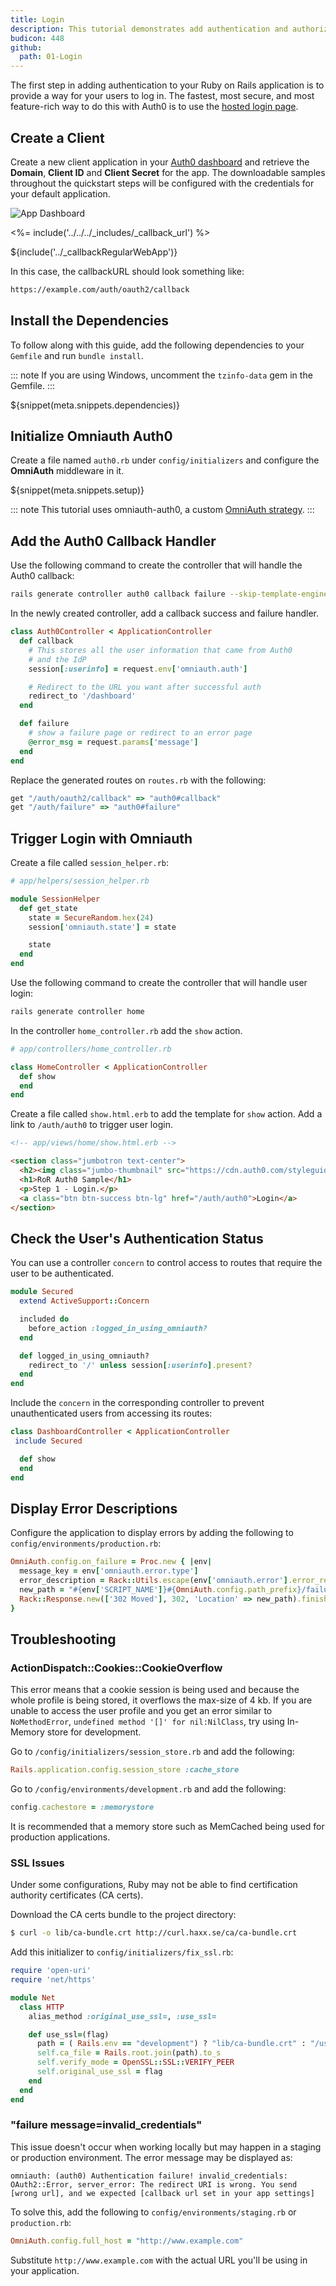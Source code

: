 ```yaml
---
title: Login
description: This tutorial demonstrates add authentication and authorization to your Ruby on Rails app.
budicon: 448
github:
  path: 01-Login
---
```

The first step in adding authentication to your Ruby on Rails application is to provide a way for your users to log in. The fastest, most secure, and most feature-rich way to do this with Auth0 is to use the [hosted login page](/hosted-pages/login).

## Create a Client

Create a new client application in your [Auth0 dashboard](${manage_url}) and retrieve the __Domain__, __Client ID__ and __Client Secret__ for the app. The downloadable samples throughout the quickstart steps will be configured with the credentials for your default application.

![App Dashboard](/media/articles/server-platforms/rails/app_dashboard.png)

<%= include('../../../_includes/_callback_url') %>

${include('../_callbackRegularWebApp')}

In this case, the callbackURL should look something like:

```bash
https://example.com/auth/oauth2/callback
```

## Install the Dependencies

To follow along with this guide, add the following dependencies to your `Gemfile` and run `bundle install`.

::: note
If you are using Windows, uncomment the `tzinfo-data` gem in the Gemfile.
:::

${snippet(meta.snippets.dependencies)}

## Initialize Omniauth Auth0

Create a file named `auth0.rb` under `config/initializers` and configure the **OmniAuth** middleware in it.

${snippet(meta.snippets.setup)}

::: note
This tutorial uses omniauth-auth0, a custom [OmniAuth strategy](https://github.com/intridea/omniauth#omniauth-standardized-multi-provider-authentication).
:::

## Add the Auth0 Callback Handler

Use the following command to create the controller that will handle the Auth0 callback:

```bash
rails generate controller auth0 callback failure --skip-template-engine --skip-assets
```

In the newly created controller, add a callback success and failure handler.

```ruby
class Auth0Controller < ApplicationController
  def callback
    # This stores all the user information that came from Auth0
    # and the IdP
    session[:userinfo] = request.env['omniauth.auth']

    # Redirect to the URL you want after successful auth
    redirect_to '/dashboard'
  end

  def failure
    # show a failure page or redirect to an error page
    @error_msg = request.params['message']
  end
end
```

Replace the generated routes on `routes.rb` with the following:

```ruby
get "/auth/oauth2/callback" => "auth0#callback"
get "/auth/failure" => "auth0#failure"
```

## Trigger Login with Omniauth

Create a file called `session_helper.rb`:

```ruby
# app/helpers/session_helper.rb

module SessionHelper
  def get_state
    state = SecureRandom.hex(24)
    session['omniauth.state'] = state

    state
  end
end
```

Use the following command to create the controller that will handle user login:

```bash
rails generate controller home
```

In the controller `home_controller.rb` add the `show` action.

```ruby
# app/controllers/home_controller.rb

class HomeController < ApplicationController
  def show
  end
end
```

Create a file called `show.html.erb` to add the template for `show` action. Add a link to `/auth/auth0` to trigger user login.

```html
<!-- app/views/home/show.html.erb -->

<section class="jumbotron text-center">
  <h2><img class="jumbo-thumbnail" src="https://cdn.auth0.com/styleguide/1.0.0/img/badge.svg"></h2>
  <h1>RoR Auth0 Sample</h1>
  <p>Step 1 - Login.</p>
  <a class="btn btn-success btn-lg" href="/auth/auth0">Login</a>
</section>
```

## Check the User's Authentication Status

You can use a controller `concern` to control access to routes that require the user to be authenticated.

```ruby
module Secured
  extend ActiveSupport::Concern

  included do
    before_action :logged_in_using_omniauth?
  end

  def logged_in_using_omniauth?
    redirect_to '/' unless session[:userinfo].present?
  end
end
```

Include the `concern` in the corresponding controller to prevent unauthenticated users from accessing its routes:

```ruby
class DashboardController < ApplicationController
 include Secured

  def show
  end
end
```

## Display Error Descriptions

Configure the application to display errors by adding the following to `config/environments/production.rb`:

```ruby
OmniAuth.config.on_failure = Proc.new { |env|
  message_key = env['omniauth.error.type']
  error_description = Rack::Utils.escape(env['omniauth.error'].error_reason)
  new_path = "#{env['SCRIPT_NAME']}#{OmniAuth.config.path_prefix}/failure?message=#{message_key}&error_description=#{error_description}"
  Rack::Response.new(['302 Moved'], 302, 'Location' => new_path).finish
}
```

## Troubleshooting

### ActionDispatch::Cookies::CookieOverflow

This error means that a cookie session is being used and because the whole profile is being stored, it overflows the max-size of 4 kb. If you are unable to access the user profile and you get an error similar to `NoMethodError`, `undefined method '[]' for nil:NilClass`, try using In-Memory store for development.

Go to `/config/initializers/session_store.rb` and add the following:

```ruby
Rails.application.config.session_store :cache_store
```

Go to `/config/environments/development.rb` and add the following:

```ruby
config.cachestore = :memorystore
```

It is recommended that a memory store such as MemCached being used for production applications.

### SSL Issues

Under some configurations, Ruby may not be able to find certification authority certificates (CA certs).

Download the CA certs bundle to the project directory:

```bash
$ curl -o lib/ca-bundle.crt http://curl.haxx.se/ca/ca-bundle.crt
```

Add this initializer to `config/initializers/fix_ssl.rb`:

```ruby
require 'open-uri'
require 'net/https'

module Net
  class HTTP
    alias_method :original_use_ssl=, :use_ssl=

    def use_ssl=(flag)
      path = ( Rails.env == "development") ? "lib/ca-bundle.crt" : "/usr/lib/ssl/certs/ca-certificates.crt"
      self.ca_file = Rails.root.join(path).to_s
      self.verify_mode = OpenSSL::SSL::VERIFY_PEER
      self.original_use_ssl = flag
    end
  end
end
```

### "failure message=invalid_credentials"

This issue doesn't occur when working locally but may happen in a staging or production environment. The error message may be displayed as:

```
omniauth: (auth0) Authentication failure! invalid_credentials: OAuth2::Error, server_error: The redirect URI is wrong. You send [wrong url], and we expected [callback url set in your app settings]
```

To solve this, add the following to `config/environments/staging.rb` or `production.rb`:

```ruby
OmniAuth.config.full_host = "http://www.example.com"
```

Substitute `http://www.example.com` with the actual URL you'll be using in your application.
